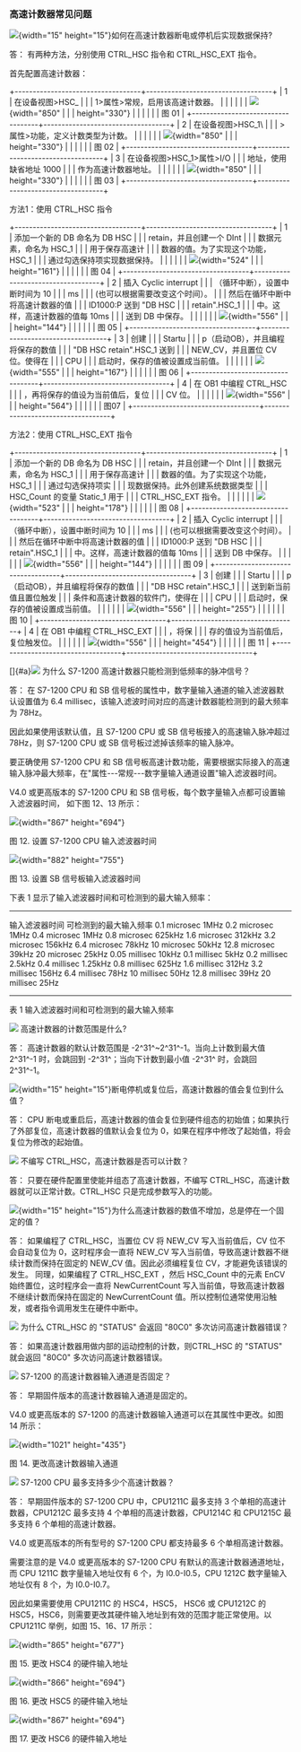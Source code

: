 ### 高速计数器常见问题

![](images/5.gif){width="15"
height="15"}如何在高速计数器断电或停机后实现数据保持?

答： 有两种方法，分别使用 CTRL_HSC 指令和 CTRL_HSC_EXT 指令。

首先配置高速计数器：

+-----------------------------------+-----------------------------------+
| 1                                 | 在设备视图\>HSC_                  |
|                                   | 1\>属性\>常规，启用该高速计数器。 |
|                                   |                                   |
|                                   | ![](images/04-01.png){width="850" |
|                                   | height="330"}                     |
|                                   |                                   |
|                                   | 图 01                             |
+-----------------------------------+-----------------------------------+
| 2                                 | 在设备视图\>HSC_1\                |
|                                   | >属性\>功能，定义计数类型为计数。 |
|                                   |                                   |
|                                   | ![](images/04-02.png){width="850" |
|                                   | height="330"}                     |
|                                   |                                   |
|                                   | 图 02                             |
+-----------------------------------+-----------------------------------+
| 3                                 | 在设备视图\>HSC_1\>属性\>I/O      |
|                                   | 地址，使用缺省地址 1000           |
|                                   | 作为高速计数器地址。              |
|                                   |                                   |
|                                   | ![](images/04-03.png){width="850" |
|                                   | height="330"}                     |
|                                   |                                   |
|                                   | 图 03                             |
+-----------------------------------+-----------------------------------+

方法1：使用 CTRL_HSC 指令

+-----------------------------------+-----------------------------------+
| 1                                 | 添加一个新的 DB 命名为 DB HSC     |
|                                   | retain，并且创建一个 DInt         |
|                                   | 数据元素，命名为 HSC_1            |
|                                   | 用于保存高速计                    |
|                                   | 数器的值。为了实现这个功能，HSC_1 |
|                                   | 通过勾选保持项实现数据保持。      |
|                                   |                                   |
|                                   | ![](images/04-04.png){width="524" |
|                                   | height="161"}                     |
|                                   |                                   |
|                                   | 图 04                             |
+-----------------------------------+-----------------------------------+
| 2                                 | 插入 Cyclic interrupt             |
|                                   | （循环中断），设置中断时间为 10   |
|                                   | ms                                |
|                                   | (也可以根据需要改变这个时间）。   |
|                                   | 然后在循环中断中将高速计数器的值  |
|                                   | ID1000:P 送到 \"DB HSC            |
|                                   | retain\".HSC_1                    |
|                                   | 中。这样，高速计数器的值每 10ms   |
|                                   | 送到 DB 中保存。                  |
|                                   |                                   |
|                                   | ![](images/04-05.png){width="556" |
|                                   | height="144"}                     |
|                                   |                                   |
|                                   | 图 05                             |
+-----------------------------------+-----------------------------------+
| 3                                 | 创建                              |
|                                   | Startu                            |
|                                   | p（启动OB），并且编程将保存的数值 |
|                                   | \"DB HSC retain\".HSC_1 送到      |
|                                   | NEW_CV，并且置位 CV 位。使得在    |
|                                   | CPU                               |
|                                   | 启动时，保存的值被设置成当前值。  |
|                                   |                                   |
|                                   | ![](images/04-06.png){width="555" |
|                                   | height="167"}                     |
|                                   |                                   |
|                                   | 图 06                             |
+-----------------------------------+-----------------------------------+
| 4                                 | 在 OB1 中编程 CTRL_HSC            |
|                                   | ，再将保存的值设为当前值后，复位  |
|                                   | CV 位。                           |
|                                   |                                   |
|                                   | ![](images/04-07.png){width="556" |
|                                   | height="564"}                     |
|                                   |                                   |
|                                   | 图07                              |
+-----------------------------------+-----------------------------------+

方法2：使用 CTRL_HSC_EXT 指令

+-----------------------------------+-----------------------------------+
| 1                                 | 添加一个新的 DB 命名为 DB HSC     |
|                                   | retain，并且创建一个 DInt         |
|                                   | 数据元素，命名为 HSC_1            |
|                                   | 用于保存高速计                    |
|                                   | 数器的值。为了实现这个功能，HSC_1 |
|                                   | 通过勾选保持项实                  |
|                                   | 现数据保持。此外创建系统数据类型  |
|                                   | HSC_Count 的变量 Static_1 用于    |
|                                   | CTRL_HSC_EXT 指令。               |
|                                   |                                   |
|                                   | ![](images/04-08.png){width="523" |
|                                   | height="178"}                     |
|                                   |                                   |
|                                   | 图 08                             |
+-----------------------------------+-----------------------------------+
| 2                                 | 插入 Cyclic interrupt             |
|                                   | （循环中断），设置中断时间为 10   |
|                                   | ms                                |
|                                   | (也可以根据需要改变这个时间）。   |
|                                   | 然后在循环中断中将高速计数器的值  |
|                                   | ID1000:P 送到 \"DB HSC            |
|                                   | retain\".HSC_1                    |
|                                   | 中。这样，高速计数器的值每 10ms   |
|                                   | 送到 DB 中保存。                  |
|                                   |                                   |
|                                   | ![](images/04-05.png){width="556" |
|                                   | height="144"}                     |
|                                   |                                   |
|                                   | 图 09                             |
+-----------------------------------+-----------------------------------+
| 3                                 | 创建                              |
|                                   | Startu                            |
|                                   | p（启动OB），并且编程将保存的数值 |
|                                   | \"DB HSC retain\".HSC_1           |
|                                   | 送到新当前值且置位触发            |
|                                   | 条件和高速计数器的软件门，使得在  |
|                                   | CPU                               |
|                                   | 启动时，保存的值被设置成当前值。  |
|                                   |                                   |
|                                   | ![](images/04-09.png){width="556" |
|                                   | height="255"}                     |
|                                   |                                   |
|                                   | 图 10                             |
+-----------------------------------+-----------------------------------+
| 4                                 | 在 OB1 中编程 CTRL_HSC_EXT        |
|                                   | ，将保                            |
|                                   | 存的值设为当前值后，复位触发位。  |
|                                   |                                   |
|                                   | ![](images/04-10.png){width="556" |
|                                   | height="454"}                     |
|                                   |                                   |
|                                   | 图 11                             |
+-----------------------------------+-----------------------------------+

[]{#a}![](../../img/home/FAQ.png) 为什么 S7-1200
高速计数器只能检测到低频率的脉冲信号？

答： 在 S7-1200 CPU 和 SB
信号板的属性中，数字量输入通道的输入滤波器默认设置值为 6.4
millisec，该输入滤波时间对应的高速计数器能检测到的最大频率为 78Hz。

因此如果使用该默认值，且 S7-1200 CPU 或 SB 信号板接入的高速输入脉冲超过
78Hz，则 S7-1200 CPU 或 SB 信号板过滤掉该频率的输入脉冲。

要正确使用 S7-1200 CPU 和 SB
信号板高速计数功能，需要根据实际接入的高速输入脉冲最大频率，在\"属性---常规---数字量输入通道设置\"输入滤波器时间。

V4.0 或更高版本的 S7-1200 CPU 和 SB
信号板，每个数字量输入点都可设置输入滤波器时间， 如下图 12、13 所示：

![](images/04-11.jpg){width="867" height="694"}

图 12. 设置 S7-1200 CPU 输入滤波器时间

![](images/04-12.jpg){width="882" height="755"}

图 13. 设置 SB 信号板输入滤波器时间

下表 1 显示了输入滤波器时间和可检测到的最大输入频率：

  ---------------- ------------------------
  输入滤波器时间   可检测到的最大输入频率
  0.1 microsec     1MHz
  0.2 microsec     1MHz
  0.4 microsec     1MHz
  0.8 microsec     625kHz
  1.6 microsec     312kHz
  3.2 microsec     156kHz
  6.4 microsec     78kHz
  10 microsec      50kHz
  12.8 microsec    39kHz
  20 microsec      25kHz
  0.05 millisec    10kHz
  0.1 millisec     5kHz
  0.2 millisec     2.5kHz
  0.4 millisec     1.25kHz
  0.8 millisec     625Hz
  1.6 millisec     312Hz
  3.2 millisec     156Hz
  6.4 millisec     78Hz
  10 millisec      50Hz
  12.8 millisec    39Hz
  20 millisec      25Hz
  ---------------- ------------------------

表 1 输入滤波器时间和可检测到的最大输入频率

![](../../img/home/FAQ.png) 高速计数器的计数范围是什么?

答： 高速计数器的默认计数范围是 -2^31^\~2^31^-1。当向上计数到最大值
2^31^-1 时，会跳回到 -2^31^；当向下计数到最小值 -2^31^ 时，会跳回
2^31^-1。

![](images/5.gif){width="15"
height="15"}断电停机或复位后，高速计数器的值会复位到什么值？

答： CPU
断电或重启后，高速计数器的值会复位到硬件组态的初始值；如果执行了外部复位，高速计数器的值默认会复位为
0，如果在程序中修改了起始值，将会复位为修改的起始值。

![](../../img/home/FAQ.png) 不编写
CTRL_HSC，高速计数器是否可以计数？

答： 只要在硬件配置里使能并组态了高速计数器，不编写
CTRL_HSC，高速计数器就可以正常计数。CTRL_HSC 只是完成参数写入的功能。

![](images/5.gif){width="15"
height="15"}为什么高速计数器的数值不增加，总是停在一个固定的值？

答： 如果编程了 CTRL_HSC，当置位 CV 将 NEW_CV 写入当前值后，CV
位不会自动复位为 0，这时程序会一直将 NEW_CV
写入当前值，导致高速计数器不继续计数而保持在固定的 NEW_CV
值。因此必须编程复位 CV，才能避免该错误的发生。 同理，如果编程了
CTRL_HSC_EXT ，然后 HSC_Count 中的元素 EnCV 始终置位，这时程序会一直将
NewCurrentCount 写入当前值，导致高速计数器不继续计数而保持在固定的
NewCurrentCount
值。所以控制位通常使用沿触发，或者指令调用发生在硬件中断中。

![](../../img/home/FAQ.png) 为什么 CTRL_HSC 的 \"STATUS\"
会返回 \"80C0\" 多次访问高速计数器错误？

答： 如果高速计数器用做内部的运动控制的计数，则CTRL_HSC 的 \"STATUS\"
就会返回 \"80C0\" 多次访问高速计数器错误。

![](../../img/home/FAQ.png) S7-1200
的高速计数器输入通道是否固定？

答： 早期固件版本的高速计数器输入通道是固定的。

V4.0 或更高版本的 S7-1200 的高速计数器输入通道可以在其属性中更改。如图
14 所示：

![](images/04-13.jpg){width="1021" height="435"}

图 14. 更改高速计数器输入通道

![](../../img/home/FAQ.png) S7-1200 CPU
最多支持多少个高速计数器？

答： 早期固件版本的 S7-1200 CPU 中，CPU1211C 最多支持 3
个单相的高速计数器，CPU1212C 最多支持 4 个单相的高速计数器，CPU1214C 和
CPU1215C 最 多支持 6 个单相的高速计数器。

V4.0 或更高版本的所有型号的 S7-1200 CPU 都支持最多 6 个单相高速计数器。

需要注意的是 V4.0 或更高版本的 S7-1200 CPU
有默认的高速计数器通道地址，而 CPU 1211C 数字量输入地址仅有 6 个，为
I0.0-I0.5，CPU 1212C 数字量输入地址仅有 8 个，为 I0.0-I0.7。

因此如果需要使用 CPU1211C 的 HSC4，HSC5， HSC6 或 CPU1212C 的
HSC5，HSC6，则需要更改其硬件输入地址到有效的范围才能正常使用。以
CPU1211C 举例，如图 15、16、17 所示：

![](images/04-14.jpg){width="865" height="677"}

图 15. 更改 HSC4 的硬件输入地址

![](images/04-15.jpg){width="866" height="694"}

图 16. 更改 HSC5 的硬件输入地址

![](images/04-16.jpg){width="867" height="694"}

图 17. 更改 HSC6 的硬件输入地址
